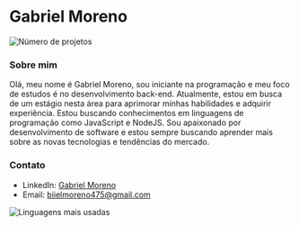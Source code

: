 # Gabriel Moreno

![Número de projetos](https://img.shields.io/badge/Projetos-5-blue?logo=github) 

### Sobre mim

Olá, meu nome é Gabriel Moreno, sou iniciante na programação e meu foco de estudos é no desenvolvimento back-end. Atualmente, estou em busca de um estágio nesta área para aprimorar minhas habilidades e adquirir experiência. Estou buscando conhecimentos em linguagens de programação como JavaScript e NodeJS. Sou apaixonado por desenvolvimento de software e estou sempre buscando aprender mais sobre as novas tecnologias e tendências do mercado.

### Contato

- LinkedIn: [Gabriel Moreno](https://www.linkedin.com/in/jos%C3%A9-gabriel-moreno-martins-0156a520b/)
- Email: biielmoreno475@gmail.com

![Linguagens mais usadas](https://github-readme-stats.vercel.app/api/top-langs/?username=Moreno-dot&theme=blue-yellow)


